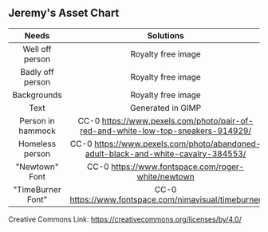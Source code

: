 ## Jeremy's Asset Chart
|Needs                    | Solutions                                          |
|:-----------------------:|:--------------------------------------------------:|
|Well off person          |Royalty free image                                  |
|Badly off person         |Royalty free image                                  |
|Backgrounds              |Royalty free image                                  |
|Text                     |Generated in GIMP                                   |
|Person in hammock        |CC-0 https://www.pexels.com/photo/pair-of-red-and-white-low-top-sneakers-914929/|
|Homeless person          |CC-0 https://www.pexels.com/photo/abandoned-adult-black-and-white-cavalry-384553/|
|"Newtown" Font           |CC-0 https://www.fontspace.com/roger-white/newtown|
|"TimeBurner Font"        |CC-0 https://www.fontspace.com/nimavisual/timeburner|

Creative Commons Link: https://creativecommons.org/licenses/by/4.0/
